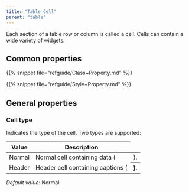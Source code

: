 ```yaml
---
title: "Table Cell"
parent: "table"
---
```



Each section of a table row or column is called a cell. Cells can contain a wide variety of widgets.

## Common properties

{{% snippet file="refguide/Class+Property.md" %}}

{{% snippet file="refguide/Style+Property.md" %}}

## General properties

### Cell type

Indicates the type of the cell. Two types are supported:

| Value | Description |
| --- | --- |
| Normal | Normal cell containing data (<td>). |
| Header | Header cell containing captions (<th>). |

_Default value:_ Normal
